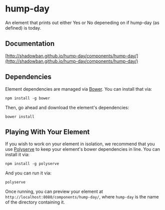 # hump-day

An element that prints out either Yes or No depeneding on if hump-day (as defined) is today.

## Documentation
 
[http://shadowban.github.io/hump-day/components/hump-day/](http://shadowban.github.io/hump-day/components/hump-day/)

## Dependencies

Element dependencies are managed via [Bower](http://bower.io/). You can
install that via:

    npm install -g bower

Then, go ahead and download the element's dependencies:

    bower install


## Playing With Your Element

If you wish to work on your element in isolation, we recommend that you use
[Polyserve](https://github.com/PolymerLabs/polyserve) to keep your element's
bower dependencies in line. You can install it via:

    npm install -g polyserve

And you can run it via:

    polyserve

Once running, you can preview your element at
`http://localhost:8080/components/hump-day/`, where `hump-day` is the name of the directory containing it.
